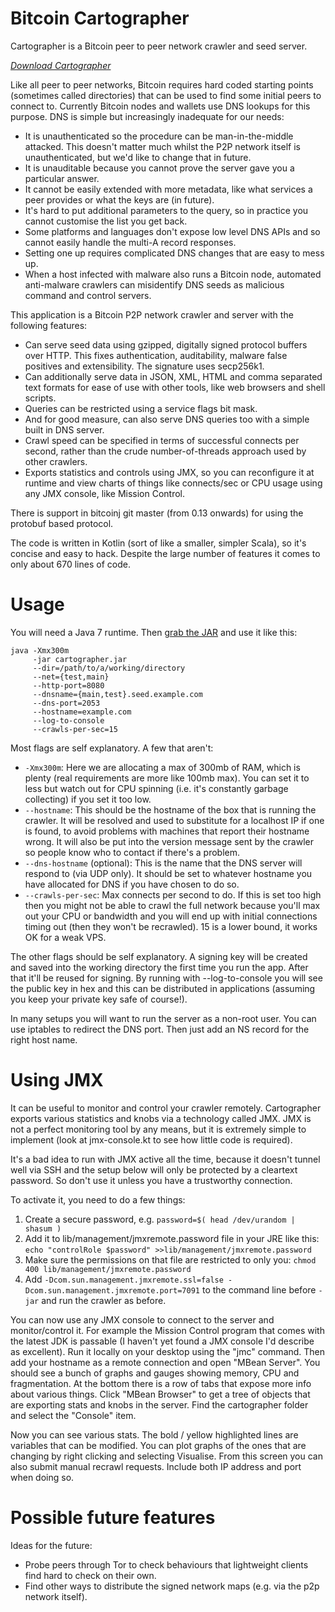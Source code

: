 Bitcoin Cartographer
====================

Cartographer is a Bitcoin peer to peer network crawler and seed server.

*[Download Cartographer](https://github.com/tatadig/httpseed/releases)*

Like all peer to peer networks, Bitcoin requires hard coded starting points (sometimes called directories) that can be used to
find some initial peers to connect to. Currently Bitcoin nodes and wallets use DNS lookups for this purpose. DNS is
simple but increasingly inadequate for our needs:

* It is unauthenticated so the procedure can be man-in-the-middle attacked. This doesn't matter much whilst the P2P
  network itself is unauthenticated, but we'd like to change that in future.
* It is unauditable because you cannot prove the server gave you a particular answer.
* It cannot be easily extended with more metadata, like what services a peer provides or what the keys are (in future).
* It's hard to put additional parameters to the query, so in practice you cannot customise the list you get back.
* Some platforms and languages don't expose low level DNS APIs and so cannot easily handle the multi-A record responses.
* Setting one up requires complicated DNS changes that are easy to mess up.
* When a host infected with malware also runs a Bitcoin node, automated anti-malware crawlers can misidentify DNS seeds
  as malicious command and control servers.

This application is a Bitcoin P2P network crawler and server with the following features:

* Can serve seed data using gzipped, digitally signed protocol buffers over HTTP. This fixes authentication,
  auditability, malware false positives and extensibility. The signature uses secp256k1.
* Can additionally serve data in JSON, XML, HTML and comma separated text formats for ease of use with other tools, like
  web browsers and shell scripts.
* Queries can be restricted using a service flags bit mask.
* And for good measure, can also serve DNS queries too with a simple built in DNS server.
* Crawl speed can be specified in terms of successful connects per second, rather than the crude number-of-threads
  approach used by other crawlers.
* Exports statistics and controls using JMX, so you can reconfigure it at runtime and view charts of things like
  connects/sec or CPU usage using any JMX console, like Mission Control.

There is support in bitcoinj git master (from 0.13 onwards) for using the protobuf based protocol.

The code is written in Kotlin (sort of like a smaller, simpler Scala), so it's concise and easy to hack. Despite the
large number of features it comes to only about 670 lines of code.

Usage
=====

You will need a Java 7 runtime. Then [grab the JAR](https://github.com/tatadig/httpseed/releases/) and use it like this:

```
java -Xmx300m
     -jar cartographer.jar
     --dir=/path/to/a/working/directory
     --net={test,main}
     --http-port=8080
     --dnsname={main,test}.seed.example.com
     --dns-port=2053
     --hostname=example.com
     --log-to-console
     --crawls-per-sec=15
```

Most flags are self explanatory. A few that aren't:

* `-Xmx300m`: Here we are allocating a max of 300mb of RAM, which is plenty (real requirements are more like 100mb max).
  You can set it to less but watch out for CPU spinning (i.e. it's constantly garbage collecting) if you set it too low.
* `--hostname`: This should be the hostname of the box that is running the crawler. It will be resolved and used to
  substitute for a localhost IP if one is found, to avoid problems with machines that report their hostname wrong.
  It will also be put into the version message sent by the crawler so people know who to contact if there's a problem.
* `--dns-hostname` (optional): This is the name that the DNS server will respond to (via UDP only). It
  should be set to whatever hostname you have allocated for DNS if you have chosen to do so.
* `--crawls-per-sec`: Max connects per second to do. If this is set too high then you might not be able to crawl
  the full network because you'll max out your CPU or bandwidth and you will end up with initial connections timing
  out (then they won't be recrawled). 15 is a lower bound, it works OK for a weak VPS.

The other flags should be self explanatory. A signing key will be created and saved into the working directory the first
time you run the app. After that it'll be reused for signing. By running with --log-to-console you will see the public
key in hex and this can be distributed in applications (assuming you keep your private key safe of course!).

In many setups you will want to run the server as a non-root user. You can use iptables to redirect the DNS port. Then
just add an NS record for the right host name.


Using JMX
=========

It can be useful to monitor and control your crawler remotely. Cartographer exports various statistics and knobs
via a technology called JMX. JMX is not a perfect monitoring tool by any means, but it is extremely simple to implement
(look at jmx-console.kt to see how little code is required).

It's a bad idea to run with JMX active all the time, because it doesn't tunnel well via SSH and the setup below will
only be protected by a cleartext password. So don't use it unless you have a trustworthy connection.

To activate it, you need to do a few things:

1. Create a secure password, e.g. `password=$( head /dev/urandom | shasum )`
2. Add it to lib/management/jmxremote.password file in your JRE like this: `echo "controlRole $password" >>lib/management/jmxremote.password`
3. Make sure the permissions on that file are restricted to only you: `chmod 400 lib/management/jmxremote.password`
2. Add `-Dcom.sun.management.jmxremote.ssl=false -Dcom.sun.management.jmxremote.port=7091` to the command line before `-jar` and run the crawler as before.

You can now use any JMX console to connect to the server and monitor/control it. For example the Mission Control
program that comes with the latest JDK is passable (I haven't yet found a JMX console I'd describe as excellent).
Run it locally on your desktop using the "jmc" command. Then add your hostname as a remote connection and open
"MBean Server". You should see a bunch of graphs and gauges showing memory, CPU and fragmentation. At the bottom
there is a row of tabs that expose more info about various things. Click "MBean Browser" to get a tree of objects
that are exporting stats and knobs in the server. Find the cartographer folder and select the "Console" item.

Now you can see various stats. The bold / yellow highlighted lines are variables that can be modified. You can
plot graphs of the ones that are changing by right clicking and selecting Visualise. From this screen you can
also submit manual recrawl requests. Include both IP address and port when doing so.

Possible future features
========================

Ideas for the future:

* Probe peers through Tor to check behaviours that lightweight clients find hard to check on their own.
* Find other ways to distribute the signed network maps (e.g. via the p2p network itself).
